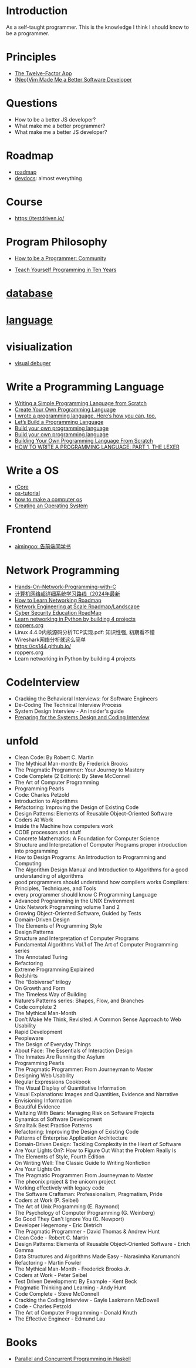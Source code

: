 # Introduction

As a self-taught programmer. This is the knowledge I think I should know to be a programmer.

# Principles

- [The Twelve-Factor App](https://12factor.net/)
- [(Neo)Vim Made Me a Better Software Developer](https://www.youtube.com/watch?v=5u604lTkGAY&t=710s)

# Questions

- How to be a better JS developer?
- What make me a better programmer?
- What make me a better JS developer?

# Roadmap

- [roadmap](https://roadmap.sh/)
- [devdocs](https://devdocs.io/): almost everything

# Course

- https://testdriven.io/

# Program Philosophy

- [How to be a Programmer: Community](https://braydie.gitbooks.io/how-to-be-a-programmer/content/en/)

- [Teach Yourself Programming in Ten Years](https://www.norvig.com/21-days.html)

# [database](/chapters/database.md)

# [language](/chapters/language.md)

# visiualization

- [visual debuger](https://pythontutor.com/)

# Write a Programming Language

- [Writing a Simple Programming Language from Scratch](https://dev.to/evantypanski/writing-a-simple-programming-language-from-scratch-part-1-54a2)
- [Create Your Own Programming Language](https://www.codeproject.com/Articles/50377/Create-Your-Own-Programming-Language)
- [I wrote a programming language. Here’s how you can, too.](https://www.freecodecamp.org/news/the-programming-language-pipeline-91d3f449c919/)
- [Let’s Build a Programming Language](https://hackernoon.com/lets-build-a-programming-language-2612349105c6)
- [Build your own programming language](https://github.com/PacktPublishing/Build-Your-Own-Programming-Language)
- [Build your own programming language](https://thesephist.com/posts/pl/)
- [Building Your Own Programming Language From Scratch](https://hackernoon.com/building-your-own-programming-language-from-scratch)
- [HOW TO WRITE A PROGRAMMING LANGUAGE: PART 1, THE LEXER](https://accu.org/journals/overload/26/145/balaam_2510/)

# Write a OS

- [rCore](https://rcore-os.cn/rCore-Tutorial-Book-v3/)
- [os-tutorial](https://github.com/cfenollosa/os-tutorial?tab=readme-ov-file)
- [how to make a computer os](https://github.com/SamyPesse/How-to-Make-a-Computer-Operating-System?tab=readme-ov-file)
- [Creating an Operating System](https://wiki.osdev.org/Creating_an_Operating_System)

# Frontend

- [aimingoo: 告前端同学书](https://github.com/aimingoo/Shu)

# Network Programming

- [Hands-On-Network-Programming-with-C](https://github.com/codeplea/Hands-On-Network-Programming-with-C?tab=readme-ov-file)
- [计算机网络超详细系统学习路线（2024年最新](https://csguide.cn/roadmap/basic/how_to_learn_networking.html)
- [How to Learn Networking Roadmap](https://www.hoppersroppers.org/roadmap/training/networking.html)
- [Network Engineering at Scale Roadmap/Landscape](https://github.com/eovchar/neteng-roadmap)
- [Cyber Security Education RoadMap](https://github.com/hoppersroppers/roadmap?tab=readme-ov-file)
- [Learn networking in Python by building 4 projects](https://www.freecodecamp.org/news/python-networking-course/)
- [roppers.org](https://www.roppers.org/collections)
- Linux 4.4.0内核源码分析TCP实现.pdf: 知识性强, 初期看不懂
- Wireshark网络分析就这么简单
- https://cs144.github.io/
- roppers.org
- Learn networking in Python by building 4 projects

# CodeInterview

- Cracking the Behavioral Interviews: for Software Engineers
- De-Coding The Technical Interview Process
- System Design Interview - An insider's guide
- [Preparing for the Systems Design and Coding Interview](https://blog.pragmaticengineer.com/preparing-for-the-systems-design-and-coding-interviews/)

# unfold

- Clean Code: By Robert C. Martin
- The Mythical Man-month: By Frederick Brooks
- The Pragmatic Programmer: Your Journey to Mastery
- Code Complete (2 Edition): By Steve McConnell
- The Art of Computer Programming
- Programming Pearls
- Code: Charles Petzold
- Introduction to Algorithms
- Refactoring: Improving the Design of Existing Code
- Design Patterns: Elements of Reusable Object-Oriented Software
- Coders At Work
- Inside the Machine how computers work
- CODE processors and stuff
- Concrete Mathematics: A Foundation for Computer Science
- Structure and Interpretation of Computer Programs proper introduction into programming
- How to Design Programs: An Introduction to Programming and Computing
- The Algorithm Design Manual and Introduction to Algorithms for a good understanding of algorithms
- good programmers should understand how compilers works Compilers: Principles, Techniques, and Tools
- every programmer should know C Programming Language
- Advanced Programming in the UNIX Environment
- Unix Network Programming volume 1 and 2
- Growing Object-Oriented Software, Guided by Tests
- Domain-Driven Design
- The Elements of Programming Style
- Design Patterns
- Structure and Interpretation of Computer Programs
- Fundamental Algorithms Vol.1 of The Art of Computer Programming series
- The Annotated Turing
- Refactoring
- Extreme Programming Explained
- Redshirts
- The “Bobiverse” trilogy
- On Growth and Form
- The Timeless Way of Building
- Nature’s Patterns series: Shapes, Flow, and Branches
- Code complete 2
- The Mythical Man-Month
- Don’t Make Me Think, Revisited: A Common Sense Approach to Web Usability
- Rapid Development
- Peopleware
- The Design of Everyday Things
- About Face: The Essentials of Interaction Design
- The Inmates Are Running the Asylum
- Programming Pearls
- The Pragmatic Programmer: From Journeyman to Master
- Designing Web Usability
- Regular Expressions Cookbook
- The Visual Display of Quantitative Information
- Visual Explanations: Images and Quantities, Evidence and Narrative
- Envisioning Information
- Beautiful Evidence
- Waltzing With Bears: Managing Risk on Software Projects
- Dynamics of Software Development
- Smalltalk Best Practice Patterns
- Refactoring: Improving the Design of Existing Code
- Patterns of Enterprise Application Architecture
- Domain-Driven Design: Tackling Complexity in the Heart of Software
- Are Your Lights On?: How to Figure Out What the Problem Really Is
- The Elements of Style, Fourth Edition
- On Writing Well: The Classic Guide to Writing Nonfiction
- Are Your Lights On
- The Pragmatic Programmer: From Journeyman to Master
- The pheonix project & the unicorn project
- Working effectively with legacy code
- The Software Craftsman: Professionalism, Pragmatism, Pride
- Coders at Work (P. Seibel)
- The Art of Unix Programming (E. Raymond)
- The Psychology of Computer Programming (G. Weinberg)
- So Good They Can't Ignore You (C. Newport)
- Developer Hegemony - Eric Dietrich
- The Pragmatic Programmer - David Thomas & Andrew Hunt
- Clean Code - Robert C. Martin
- Design Patterns: Elements of Reusable Object-Oriented Software - Erich Gamma
- Data Structures and Algorithms Made Easy - Narasimha Karumanchi
- Refactoring - Martin Fowler
- The Mythical Man-Month - Frederick Brooks Jr.
- Coders at Work - Peter Seibel
- Test Driven Development: By Example - Kent Beck
- Pragmatic Thinking and Learning - Andy Hunt
- Code Complete - Steve McConnell
- Cracking the Coding Interview - Gayle Laakmann McDowell
- Code - Charles Petzold
- The Art of Computer Programming - Donald Knuth
- The Effective Engineer - Edmund Lau

# Books

- [Parallel and Concurrent Programming in Haskell](./books/SimonMarlow-ParallelandConcurrentProgramminginHaskell_2013.pdf)
